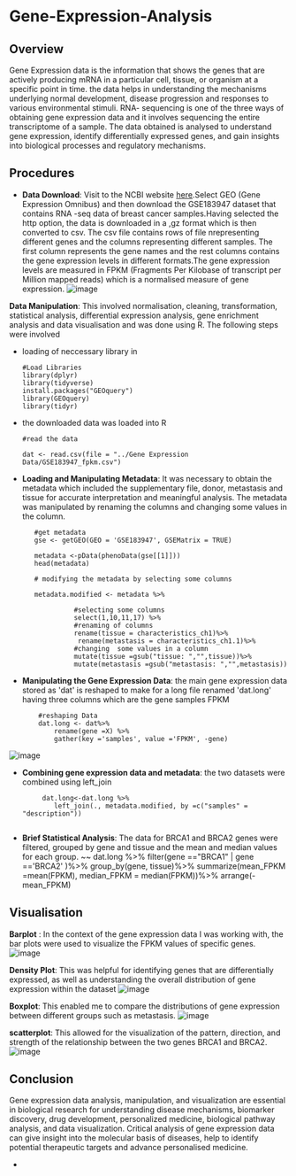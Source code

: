 # Gene-Expression-Analysis
## Overview
Gene Expression data is the information that shows the genes that are actively producing mRNA in a particular cell, tissue, or organism at a specific point in time. the data helps in understanding the mechanisms underlying normal development, disease progression and responses to various environmental stimuli. RNA- sequencing is one of the three ways of obtaining gene expression data and it involves sequencing the entire transcriptome of a sample. The data obtained is analysed to understand gene expression, identify differentially expressed genes, and gain insights into biological processes and regulatory mechanisms.


## Procedures
- **Data Download**: Visit to the NCBI website [here](ncbi.nim.nih.gov).Select GEO (Gene Expression Omnibus) and then download the GSE183947 dataset that contains RNA -seq data of breast cancer samples.Having selected the http option, the data is downloaded in a ,gz format which is then converted to csv. The csv file contains rows of file nrepresenting different genes and the columns representing different samples. The first column represents the gene names and the rest columns contains the gene expression levels in different formats.The gene expression levels are measured in FPKM (Fragments Per Kilobase of transcript per Million mapped reads) which is a normalised measure of gene expression. ![image](https://github.com/user-attachments/assets/8548e693-b6e6-4060-9b5a-52e35f44a377)

**Data Manipulation**: This involved normalisation,  cleaning, transformation, statistical analysis, differential expression analysis, gene enrichment analysis and data visualisation and was done using R. The following steps were involved
- loading of neccessary library in 
  ~~~
  #Load Libraries
  library(dplyr)
  library(tidyverse)
  install.packages("GEOquery")
  library(GEOquery)
  library(tidyr)
- the downloaded data was loaded into R
  ~~~~
  #read the data

  dat <- read.csv(file = "../Gene Expression Data/GSE183947_fpkm.csv")

- **Loading and Manipulating Metadata**: It was necessary to obtain the metadata which included the supplementary file, donor, metastasis and tissue for accurate interpretation and meaningful analysis. The metadata was manipulated by renaming the columns and changing some values in the column.
   ~~~~
      #get metadata
      gse <- getGEO(GEO = 'GSE183947', GSEMatrix = TRUE)

      metadata <-pData(phenoData(gse[[1]]))
      head(metadata)

      # modifying the metadata by selecting some columns

      metadata.modified <- metadata %>%
  
                #selecting some columns
                select(1,10,11,17) %>%
                #renaming of columns
                rename(tissue = characteristics_ch1)%>%
                 rename(metastasis = characteristics_ch1.1)%>%
                #changing  some values in a column
                mutate(tissue =gsub("tissue: ","",tissue))%>%
                mutate(metastasis =gsub("metastasis: ","",metastasis))
- **Manipulating the Gene Expression Data**: the main gene expression data stored as 'dat' is reshaped to make for  a long file renamed 'dat.long' having three columns which are the gene  samples FPKM
  ~~~~
      #reshaping Data
      dat.long <- dat%>%
          rename(gene =X) %>%
          gather(key ='samples', value ='FPKM', -gene)
![image](https://github.com/user-attachments/assets/057e1f95-5ae6-4788-bf5f-f60b11d30433)
- **Combining gene expression data and metadata**: the two datasets were combined using left_join
    ~~~~~
         dat.long<-dat.long %>%
            left_join(., metadata.modified, by =c("samples" = "description"))
            
- **Brief Statistical Analysis**: The data for BRCA1 and BRCA2 genes were filtered, grouped by gene and tissue and the mean and median values for each group.
  ~~
    dat.long %>%
        filter(gene =="BRCA1" | gene =='BRCA2' )%>%
        group_by(gene, tissue)%>%
        summarize(mean_FPKM =mean(FPKM),
            median_FPKM = median(FPKM))%>%
        arrange(-mean_FPKM)

 

## Visualisation
**Barplot** : In the context of the gene expression data I was working with, the bar plots were used to visualize the FPKM values of specific genes.
![image](https://github.com/user-attachments/assets/6be4f38b-74b0-49e5-8253-4faa48fa63a6)

**Density Plot**: This was helpful for identifying genes that are differentially expressed, as well as understanding the overall distribution of gene expression within the dataset
![image](https://github.com/user-attachments/assets/5eff55ae-e0a8-43c5-bf39-5f851e45f9fe)

**Boxplot**: This enabled me to compare the distributions of gene expression between different groups such as metastasis.
![image](https://github.com/user-attachments/assets/d63c7da1-3b7e-4c00-a6df-3bce789c85c0)

**scatterplot**: This allowed for the visualization of the pattern, direction, and strength of the relationship between the two genes BRCA1 and BRCA2.
![image](https://github.com/user-attachments/assets/aefaa11e-53ad-4079-90f3-446f14e4e429)



## Conclusion
Gene expression data analysis, manipulation, and visualization are essential in biological research for understanding disease mechanisms, biomarker discovery, drug development, personalized medicine, biological pathway analysis, and data visualization. Critical analysis of gene expression data can give insight into the molecular basis of diseases, help to identify potential therapeutic targets and advance personalised medicine.








- 
